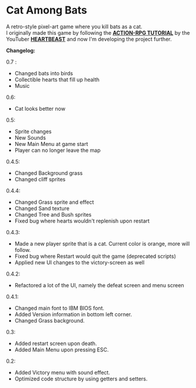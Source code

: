 # Cat Among Bats
A retro-style pixel-art game where you kill bats as a cat.  
I originally made this game by following the [**ACTION-RPG TUTORIAL**](https://www.youtube.com/playlist?list=PL9FzW-m48fn2SlrW0KoLT4n5egNdX-W9a) by the YouTuber [**HEARTBEAST**](https://www.youtube.com/c/uheartbeast) and now I'm developing the project further.

**Changelog:**  

0.7 :
- Changed bats into birds
- Collectible hearts that fill up health
- Music

0.6:  
- Cat looks better now

0.5:
- Sprite changes
- New Sounds
- New Main Menu at game start
- Player can no longer leave the map

0.4.5:
- Changed Background grass
- Changed cliff sprites

0.4.4:
- Changed Grass sprite and effect
- Changed Sand texture
- Changed Tree and Bush sprites
- Fixed bug where hearts wouldn't replenish upon restart

0.4.3:
- Made a new player sprite that is a cat. Current color is orange, more will follow.
- Fixed bug where Restart would quit the game (deprecated scripts)
- Applied new UI changes to the victory-screen as well

0.4.2:
- Refactored a lot of the UI, namely the defeat screen and menu screen

0.4.1:
- Changed main font to IBM BIOS font.
- Added Version information in bottom left corner.
- Changed Grass background.

0.3:
- Added restart screen upon death.
- Added Main Menu upon pressing ESC.

0.2:
- Added Victory menu with sound effect.
- Optimized code structure by using getters and setters.
